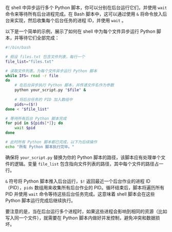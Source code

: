 在 shell 中异步运行多个 Python 脚本，你可以分别在后台运行它们，并使用 `wait` 命令来等待所有后台进程完成。在 Bash 脚本中，这可以通过使用 `&` 将命令放入后台来实现，然后收集每个后台任务的进程 ID，并使用 `wait` 。

以下是一个简单的示例，展示了如何在 shell 中为每个文件异步运行 Python 脚本，并等待它们全部完成：

```bash
#!/bin/bash

# 假设 files.txt 包含文件列表，每行一个
file_list="files.txt"

# 读取文件列表，为每个文件异步运行 Python 脚本
while IFS= read -r file
do
    # 在后台异步执行 Python 脚本，并传递文件名作为参数
    python your_script.py "$file" &
    
    # 将后台任务的 PID 加入数组中
    pids+=($!)
done < "$file_list"

# 等待所有后台 Python 脚本完成
for pid in ${pids[*]}; do
    wait $pid
done

# 此时所有 Python 脚本都已完成，以下为后续操作
echo "所有 Python 脚本执行完毕。"
```

确保将 `your_script.py` 替换为你的 Python 脚本的路径，该脚本应有处理单个文件的逻辑。变量 `file_list` 包含指向文件列表的路径，其中每个文件的路径占一行。

`&` 符号将 Python 脚本推入后台运行，`$!` 返回最近一个后台作业的进程 ID（PID），`pids` 数组用来收集所有后台作业的 PID。循环结束后，脚本将遍历所有 PID 并使用 `wait` 命令等待这些后台任务完成。这意味着 shell 脚本会在这些 Python 脚本运行完成后继续执行。

要注意的是，当在后台运行多个进程时，如果这些进程会影响到相同的资源（比如写入同一个文件），就需要在 Python 脚本内做好并发控制，避免冲突和数据损坏。
